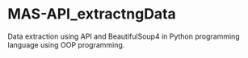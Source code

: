 # MAS-API_extractngData
Data extraction using API and BeautifulSoup4 in Python programming language using OOP programming.
